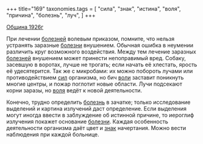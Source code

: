 +++
title="169"
taxonomies.tags = [
 "сила",
 "знак",
 "истина",
 "воля",
 "причина",
 "болезнь",
 "луч",
]
+++

[Община 1926г](/agni/1926)

При лечении [болезней](/tags/[болезнь](/tags/болезнь)) волевым приказом, помните, что нельзя устранять заразные [болезни](/tags/[болезнь](/tags/болезнь)) внушением. Обычная ошибка в неумении различить круг возможного воздействия. Между тем лечение заразных [болезней](/tags/[болезнь](/tags/болезнь)) внушением может принести непоправимый вред. Собаку, засевшую в воротах, лучше не трогать; если начать её хлестать, ярость её удесятерится. Так же с микробами: их можно побороть лучами или противодействием [сил](/tags/сила) организма, но бич [воли](/tags/[воля](/tags/воля)) заставит поникнуть многие центры, и пожар поглотит новые области. Лучи подсекают корни заразы, но [воля](/tags/воля) ведёт к новой деятельности.   

Конечно, трудно определить [болезнь](/tags/болезнь) в зачатке; только исследование выделений и картина излучений даст определение. Если выделения могут иногда ввести в заблуждение об истинной причине, то иероглиф излучения покажет основание [болезни](/tags/[болезнь](/tags/болезнь)). Каждая особенность деятельности организма даёт цвет и [знак](/tags/знак) начертания. Можно вести наблюдения при каждой больнице.   

